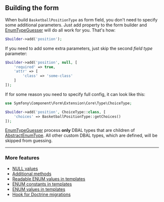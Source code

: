 ## Building the form

When build `BasketballPositionType` as form field, you don't need to specify some additional parameters. Just add property to the form builder and [EnumTypeGuesser](./../../Form/EnumTypeGuesser.php "EnumTypeGuesser") will do all work for you. That's how:

```php
$builder->add('position');
```

If you need to add some extra parameters, just skip the second *field type* parameter:

```php
$builder->add('position', null, [
    'required' => true,
    'attr' => [
        'class' => 'some-class'
    ]
]);
```

If for some reason you need to specify full config, it can look like this:

```php
use Symfony\Component\Form\Extension\Core\Type\ChoiceType;

$builder->add('position', ChoiceType::class, [
    'choices' => BasketballPositionType::getChoices()
]);
```

[EnumTypeGuesser](./../../Form/EnumTypeGuesser.php "EnumTypeGuesser") process **only** DBAL types that are children of [AbstractEnumType](./../../DBAL/Types/AbstractEnumType.php "AbstractEnumType").
All other custom DBAL types, which are defined, will be skipped from guessing.

---

### More features

* [NULL values](./null_values.md "NULL values")
* [Additional methods](./additional_methods.md "Additional methods")
* [Readable ENUM values in templates](./readable_enum_values_in_template.md "Readable ENUM values in templates")
* [ENUM constants in templates](./enum_constants_in_templates.md "ENUM constants in templates")
* [ENUM values in templates](./enum_values_in_templates.md "ENUM values in templates")
* [Hook for Doctrine migrations](./hook_for_doctrine_migrations.md "Hook for Doctrine migrations")
